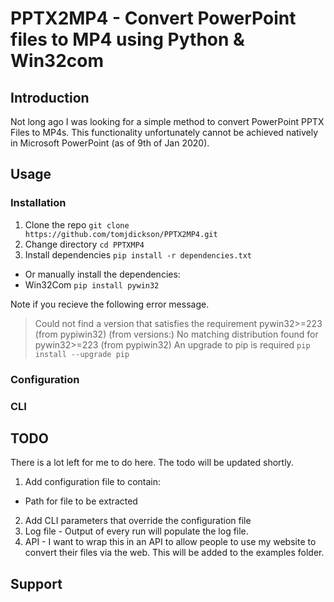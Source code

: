 # PPTX2MP4 - Convert PowerPoint files to MP4 using Python & Win32com

## Introduction
Not long ago I was looking for a simple method to convert PowerPoint PPTX Files to MP4s. This functionality unfortunately cannot be achieved natively in Microsoft PowerPoint (as of 9th of Jan 2020).

## Usage

### Installation
1. Clone the repo `git clone https://github.com/tomjdickson/PPTX2MP4.git`
2. Change directory `cd PPTXMP4`
3. Install dependencies `pip install -r dependencies.txt`
- Or manually install the dependencies:
- Win32Com `pip install pywin32`

Note if you recieve the following error message.
> Could not find a version that satisfies the requirement pywin32>=223 (from pypiwin32) (from versions:)
No matching distribution found for pywin32>=223 (from pypiwin32)
An upgrade to pip is required `pip install --upgrade pip`

### Configuration

### CLI


## TODO
There is a lot left for me to do here. The todo will be updated shortly.
1. Add configuration file to contain:
- Path for file to be extracted
2. Add CLI parameters that override the configuration file
3. Log file - Output of every run will populate the log file.
4. API - I want to wrap this in an API to allow people to use my website to convert their files via the web. This will be added to the examples folder.

## Support
